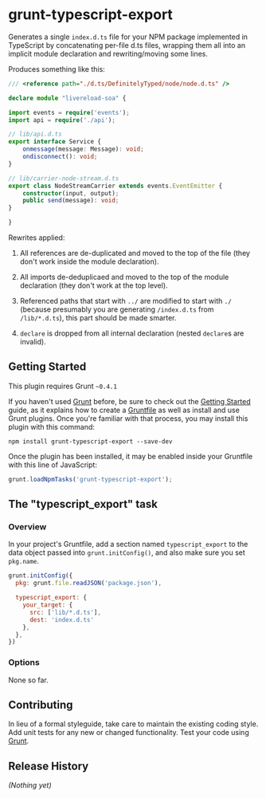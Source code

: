 # grunt-typescript-export

Generates a single `index.d.ts` file for your NPM package implemented in TypeScript by concatenating per-file d.ts files, wrapping them all into an implicit module declaration and rewriting/moving some lines.

Produces something like this:

```typescript
/// <reference path="./d.ts/DefinitelyTyped/node/node.d.ts" />

declare module "livereload-soa" {

import events = require('events');
import api = require('./api');

// lib/api.d.ts
export interface Service {
    onmessage(message: Message): void;
    ondisconnect(): void;
}

// lib/carrier-node-stream.d.ts
export class NodeStreamCarrier extends events.EventEmitter {
    constructor(input, output);
    public send(message): void;
}

}
```

Rewrites applied:

1. All references are de-duplicated and moved to the top of the file (they don't work inside the module declaration).

2. All imports de-deduplicaed and moved to the top of the module declaration (they don't work at the top level).

3. Referenced paths that start with `../` are modified to start with `./` (because presumably you are generating `/index.d.ts` from `/lib/*.d.ts`), this part should be made smarter.

4. `declare` is dropped from all internal declaration (nested `declare`s are invalid).


## Getting Started

This plugin requires Grunt `~0.4.1`

If you haven't used [Grunt](http://gruntjs.com/) before, be sure to check out the [Getting Started](http://gruntjs.com/getting-started) guide, as it explains how to create a [Gruntfile](http://gruntjs.com/sample-gruntfile) as well as install and use Grunt plugins. Once you're familiar with that process, you may install this plugin with this command:

```shell
npm install grunt-typescript-export --save-dev
```

Once the plugin has been installed, it may be enabled inside your Gruntfile with this line of JavaScript:

```js
grunt.loadNpmTasks('grunt-typescript-export');
```

## The "typescript_export" task

### Overview

In your project's Gruntfile, add a section named `typescript_export` to the data object passed into `grunt.initConfig()`, and also make sure you set `pkg.name`.

```js
grunt.initConfig({
  pkg: grunt.file.readJSON('package.json'),

  typescript_export: {
    your_target: {
      src: ['lib/*.d.ts'],
      dest: 'index.d.ts'
    },
  },
})
```

### Options

None so far.


## Contributing
In lieu of a formal styleguide, take care to maintain the existing coding style. Add unit tests for any new or changed functionality. Test your code using [Grunt](http://gruntjs.com/).

## Release History
_(Nothing yet)_

